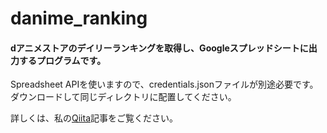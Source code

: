 # danime_ranking

#### dアニメストアのデイリーランキングを取得し、Googleスプレッドシートに出力するプログラムです。

Spreadsheet APIを使いますので、credentials.jsonファイルが別途必要です。ダウンロードして同じディレクトリに配置してください。

詳しくは、私の[Qiita](https://qiita.com/Kaz_prog/items/1bdb4172fa70adc37449)記事をご覧ください。

